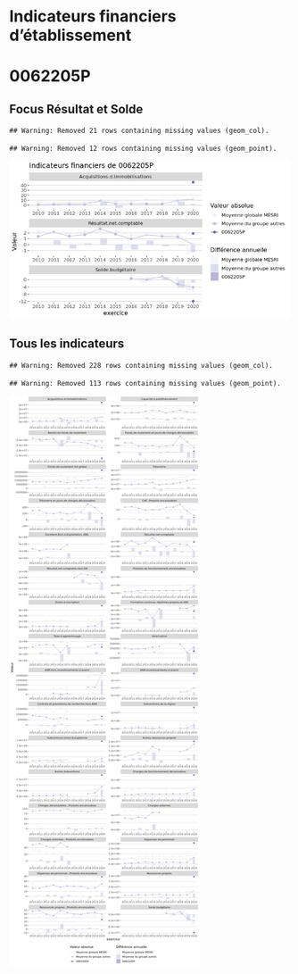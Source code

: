 Indicateurs financiers d’établissement
================

# 0062205P

## Focus Résultat et Solde

    ## Warning: Removed 21 rows containing missing values (geom_col).

    ## Warning: Removed 12 rows containing missing values (geom_point).

![](0062205p_files/figure-gfm/etab.focus-1.png)<!-- -->

## Tous les indicateurs

    ## Warning: Removed 228 rows containing missing values (geom_col).

    ## Warning: Removed 113 rows containing missing values (geom_point).

![](0062205p_files/figure-gfm/etab-1.png)<!-- -->
